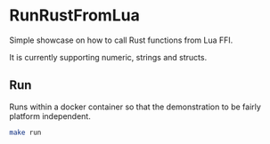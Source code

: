 # RunRustFromLua

Simple showcase on how to call Rust functions from Lua FFI.

It is currently supporting numeric, strings and structs.

## Run
Runs within a docker container so that the demonstration to be fairly platform independent.

```bash
make run
```
